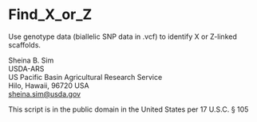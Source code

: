 # Find_X_or_Z
Use genotype data (biallelic SNP data in .vcf) to identify X or Z-linked scaffolds.

Sheina B. Sim  
USDA-ARS  
US Pacific Basin Agricultural Research Service  
Hilo, Hawaii, 96720 USA  
sheina.sim@usda.gov  

This script is in the public domain in the United States per 17 U.S.C. § 105  
